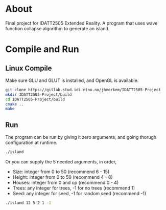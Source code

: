 # About

Final project for IDATT2505 Extended Reality.
A program that uses wave function collapse algorithm to generate an island.

# Compile and Run

## Linux Compile

Make sure GLU and GLUT is installed, and OpenGL is available.

```sh
git clone https://gitlab.stud.idi.ntnu.no/jhmorkem/IDATT2505-Project
mkdir IDATT2505-Project/build
cd IDATT2505-Project/build
cmake ..
make
```

## Run

The program can be run by giving it zero arguments, and going thorugh configuration at runtime.

```sh
./island
```

Or you can supply the 5 needed arguments, in order,

- Size:     integer from 0 to 50 (recommend 6 - 15)
- Height:   integer from 0 to 50 (recommend 4 - 8)
- Houses:   integer from 0 and up (recommend 0 - 4)
- Trees:    any integer for trees, -1 for no trees (recommend 1)
- Seed:     any integer for seed, -1 for random seed (recommend -1)

```sh
./island 12 5 2 1 -1
```



